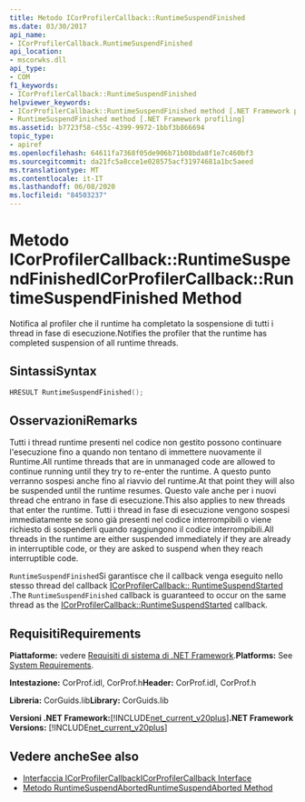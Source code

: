 ```yaml
---
title: Metodo ICorProfilerCallback::RuntimeSuspendFinished
ms.date: 03/30/2017
api_name:
- ICorProfilerCallback.RuntimeSuspendFinished
api_location:
- mscorwks.dll
api_type:
- COM
f1_keywords:
- ICorProfilerCallback::RuntimeSuspendFinished
helpviewer_keywords:
- ICorProfilerCallback::RuntimeSuspendFinished method [.NET Framework profiling]
- RuntimeSuspendFinished method [.NET Framework profiling]
ms.assetid: b7723f58-c55c-4399-9972-1bbf3b866694
topic_type:
- apiref
ms.openlocfilehash: 64611fa7368f05de906b71b08bda8f1e7c460bf3
ms.sourcegitcommit: da21fc5a8cce1e028575acf31974681a1bc5aeed
ms.translationtype: MT
ms.contentlocale: it-IT
ms.lasthandoff: 06/08/2020
ms.locfileid: "84503237"
---
```

# <a name="icorprofilercallbackruntimesuspendfinished-method"></a><span data-ttu-id="97e18-102">Metodo ICorProfilerCallback::RuntimeSuspendFinished</span><span class="sxs-lookup"><span data-stu-id="97e18-102">ICorProfilerCallback::RuntimeSuspendFinished Method</span></span>
<span data-ttu-id="97e18-103">Notifica al profiler che il runtime ha completato la sospensione di tutti i thread in fase di esecuzione.</span><span class="sxs-lookup"><span data-stu-id="97e18-103">Notifies the profiler that the runtime has completed suspension of all runtime threads.</span></span>  
  
## <a name="syntax"></a><span data-ttu-id="97e18-104">Sintassi</span><span class="sxs-lookup"><span data-stu-id="97e18-104">Syntax</span></span>  
  
```cpp  
HRESULT RuntimeSuspendFinished();  
```  
  
## <a name="remarks"></a><span data-ttu-id="97e18-105">Osservazioni</span><span class="sxs-lookup"><span data-stu-id="97e18-105">Remarks</span></span>  
 <span data-ttu-id="97e18-106">Tutti i thread runtime presenti nel codice non gestito possono continuare l'esecuzione fino a quando non tentano di immettere nuovamente il Runtime.</span><span class="sxs-lookup"><span data-stu-id="97e18-106">All runtime threads that are in unmanaged code are allowed to continue running until they try to re-enter the runtime.</span></span> <span data-ttu-id="97e18-107">A questo punto verranno sospesi anche fino al riavvio del runtime.</span><span class="sxs-lookup"><span data-stu-id="97e18-107">At that point they will also be suspended until the runtime resumes.</span></span> <span data-ttu-id="97e18-108">Questo vale anche per i nuovi thread che entrano in fase di esecuzione.</span><span class="sxs-lookup"><span data-stu-id="97e18-108">This also applies to new threads that enter the runtime.</span></span> <span data-ttu-id="97e18-109">Tutti i thread in fase di esecuzione vengono sospesi immediatamente se sono già presenti nel codice interrompibili o viene richiesto di sospenderli quando raggiungono il codice interrompibili.</span><span class="sxs-lookup"><span data-stu-id="97e18-109">All threads in the runtime are either suspended immediately if they are already in interruptible code, or they are asked to suspend when they reach interruptible code.</span></span>  
  
 <span data-ttu-id="97e18-110">`RuntimeSuspendFinished`Si garantisce che il callback venga eseguito nello stesso thread del callback [ICorProfilerCallback:: RuntimeSuspendStarted](icorprofilercallback-runtimesuspendstarted-method.md) .</span><span class="sxs-lookup"><span data-stu-id="97e18-110">The `RuntimeSuspendFinished` callback is guaranteed to occur on the same thread as the [ICorProfilerCallback::RuntimeSuspendStarted](icorprofilercallback-runtimesuspendstarted-method.md) callback.</span></span>  
  
## <a name="requirements"></a><span data-ttu-id="97e18-111">Requisiti</span><span class="sxs-lookup"><span data-stu-id="97e18-111">Requirements</span></span>  
 <span data-ttu-id="97e18-112">**Piattaforme:** vedere [Requisiti di sistema di .NET Framework](../../get-started/system-requirements.md).</span><span class="sxs-lookup"><span data-stu-id="97e18-112">**Platforms:** See [System Requirements](../../get-started/system-requirements.md).</span></span>  
  
 <span data-ttu-id="97e18-113">**Intestazione:** CorProf.idl, CorProf.h</span><span class="sxs-lookup"><span data-stu-id="97e18-113">**Header:** CorProf.idl, CorProf.h</span></span>  
  
 <span data-ttu-id="97e18-114">**Libreria:** CorGuids.lib</span><span class="sxs-lookup"><span data-stu-id="97e18-114">**Library:** CorGuids.lib</span></span>  
  
 <span data-ttu-id="97e18-115">**Versioni .NET Framework:**[!INCLUDE[net_current_v20plus](../../../../includes/net-current-v20plus-md.md)]</span><span class="sxs-lookup"><span data-stu-id="97e18-115">**.NET Framework Versions:** [!INCLUDE[net_current_v20plus](../../../../includes/net-current-v20plus-md.md)]</span></span>  
  
## <a name="see-also"></a><span data-ttu-id="97e18-116">Vedere anche</span><span class="sxs-lookup"><span data-stu-id="97e18-116">See also</span></span>

- [<span data-ttu-id="97e18-117">Interfaccia ICorProfilerCallback</span><span class="sxs-lookup"><span data-stu-id="97e18-117">ICorProfilerCallback Interface</span></span>](icorprofilercallback-interface.md)
- [<span data-ttu-id="97e18-118">Metodo RuntimeSuspendAborted</span><span class="sxs-lookup"><span data-stu-id="97e18-118">RuntimeSuspendAborted Method</span></span>](icorprofilercallback-runtimesuspendaborted-method.md)
